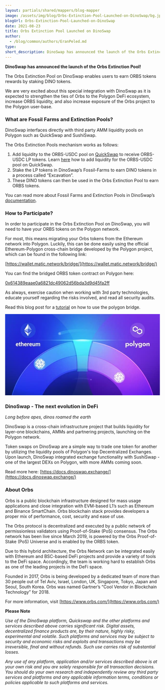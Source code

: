 ```yaml
---
layout: partials/shared/mappers/blog-mapper
image: /assets/img/blog/Orbs-Extinction-Pool-Launched-on-DinoSwap/bg.jpg
blogUrl: Orbs-Extinction-Pool-Launched-on-DinoSwap
date: 2021-08-23
title: Orbs Extinction Pool Launched on DinoSwap
author:
  - /blog/common/authors/EranPeled.md
type:
short_description: DinoSwap has announced the launch of the Orbs Extinction Pool!
---
```


**DinoSwap has announced the launch of the Orbs Extinction Pool!**

The Orbs Extinction Pool on DinoSwap enables users to earn ORBS tokens rewards by staking DINO tokens.

We are very excited about this special integration with DinoSwap as it is expected to strengthen the ties of Orbs to the Polygon DeFi ecosystem, increase ORBS liquidity, and also increase exposure of the Orbs project to the Polygon user-base.



### What are Fossil Farms and Extinction Pools?

DinoSwap interfaces directly with third party AMM liquidity pools on Polygon such as QuickSwap and SushiSwap. 

The Orbs Extinction Pools mechanism works as follows:

1. Add liquidity to the ORBS-USDC pool on [QuickSwap](https://quickswap.exchange/#/swap) to receive ORBS-USDC LP tokens. Learn [here](https://www.orbs.com/orbs-is-now-live-on-quickswap/) how to add liquidity for the  ORBS-USDC pool on QuickSwap.
2. Stake the LP tokens in DinoSwap’s Fossil-Farms to earn DINO tokens in a process called “Excavation”. 
3. These DINO tokens can then be used in the Orbs Extinction Pool to earn ORBS tokens.

You can read more about Fossil Farms and Extinction Pools in DinoSwap’s [documentation](https://docs.dinoswap.exchange/).



### How to Participate?

In order to participate in the Orbs Extinction Pool on DinoSwap, you will need to have your ORBS tokens on the Polygon network. 

For most, this means migrating your Orbs tokens from the Ethereum network into Polygon. Luckily, this can be done easily using the official Ethereum-Polygon cross-chain bridge developed by the Polygon project, which can be found in the following link:

[https://wallet.matic.network/bridge/](https://wallet.matic.network/bridge/)

You can find the bridged ORBS token contract on Polygon here:

[0x614389eaae0a6821dc49062d56bda3d9d45fa2ff](https://polygonscan.com/token/0x614389eaae0a6821dc49062d56bda3d9d45fa2ff)

As always, exercise caution when working with 3rd party technologies, educate yourself regarding the risks involved, and read all security audits.

Read this blog post for a [tutorial](https://www.orbs.com/how-to-bridge-orbs-tokens-onto-the-polygon-network/) on how to use the polygon bridge.

![Bridge image](/assets/img/blog/Orbs-Extinction-Pool-Launched-on-DinoSwap/image1.jpg)


### DinoSwap - The next evolution in DeFi

_Long before apes, dinos roamed the earth_

DinoSwap is a cross-chain infrastructure project that builds liquidity for layer-one blockchains, AMMs and partnering projects, launching on the Polygon network.

Token swaps on DinoSwap are a simple way to trade one token for another by utilizing the liquidity pools of Polygon's top Decentralized Exchanges. Upon launch, DinoSwap integrated exchange functionality with SushiSwap - one of the largest DEXs on Polygon, with more AMMs coming soon.

Read more here: [https://docs.dinoswap.exchange/](https://docs.dinoswap.exchange/)


### About Orbs
 
Orbs is a public blockchain infrastructure designed for mass usage applications and close integration with EVM-based L1’s such as Ethereum and Binance SmartChain. Orbs blockchain stack provides developers a proper mix of performance, cost, security and ease of use.

The Orbs protocol is decentralized and executed by a public network of permissionless validators using Proof-of-Stake (PoS) consensus. The Orbs network has been live since March 2019, is powered by the Orbs Proof-of-Stake (PoS) Universe and is enabled by the ORBS token.

Due to this hybrid architecture, the Orbs Network can be integrated easily with Ethereum and BSC-based DeFi projects and provide a variety of tools to the DeFi space. Accordingly, the team is working hard to establish Orbs as one of the leading projects in the DeFi space.

Founded in 2017, Orbs is being developed by a dedicated team of more than 30 people out of Tel Aviv, Israel, London, UK, Singapore, Tokyo, Japan and Seoul, South Korea. Orbs was named Gartner’s “Cool Vendor in Blockchain Technology” for 2018.

For more information, visit [https://www.orbs.com/](https://www.orbs.com/)

<div class='line-separator'> </div>

**Please Note**

_Use of the DinoSwap platform, Quickswap and the other platforms and services described above carries significant risk. Digital assets, decentralized finance products are, by their nature, highly risky, experimental and volatile. Such platforms and services may be subject to security and economic risks and exploits and transactions may be irreversible, final and without refunds. Such use carries risk of substantial losses._

_Any use of any platform, application and/or services described above is at your own risk and you are solely responsible for all transaction decisions. You should do your own research and independently review any third party services and platforms and any applicable information terms, conditions or policies applicable to such platforms and services._


